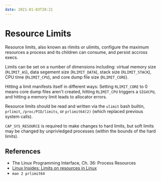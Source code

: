 ```yaml
---
date: 2021-01-03T20:21
---
```


# Resource Limits

Resource limits, also known as rlimits or ulimits, configure the maximum resources a
process and its children can consume, and persist accross execs.

Limits can be set on a number of dimensions including: virtual memory size (`RLIMIT_AS`),
data segement size (`RLIMIT_DATA`), stack size (`RLIMIT_STACK`), CPU time (`RLIMIT_CPU`),
and core dump file size (`RLIMIT_CORE`).

Hitting a limit manifests itself in different ways: Setting `RLIMIT_CORE` to 0 means core
dump files aren't created, hitting `RLIMIT_CPU` triggers a `SIGXCPU`, and hitting a memory
limit leads to allocator errors.

Resource limits should be read and written via the `ulimit` bash builtin, `prlimit`,
`/proc/PID/limits`, or `prlimit64(2)` (which replaced previous system calls).

`CAP_SYS_RESOURCE` is required to make changes to hard limits, but soft limits may be
changed by unprivledged processes (within the bounds of the hard limits).

## References

- The Linux Programming Interface, Ch. 36: Process Resources
- [Linux Insides: Limits on resources in Linux](https://0xax.gitbooks.io/linux-insides/content/SysCall/linux-syscall-6.html)
- `man 2 prlimit64`

